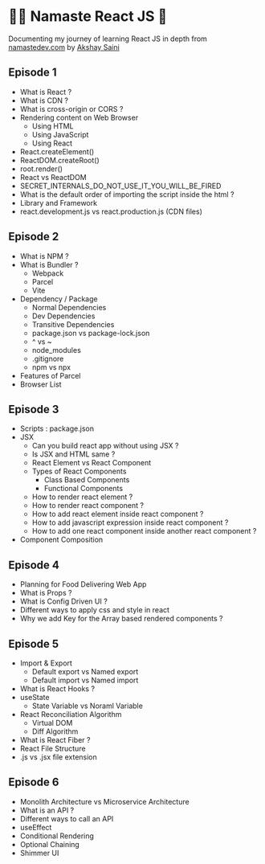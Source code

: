 # 🙏🏼 Namaste React JS 🚀

Documenting my journey of learning React JS in depth from [namastedev.com](https://namastedev.com) by [Akshay Saini](https://www.youtube.com/@akshaymarch7)

## Episode 1

- What is React ?
- What is CDN ?
- What is cross-origin or CORS ?
- Rendering content on Web Browser
  - Using HTML
  - Using JavaScript
  - Using React
- React.createElement()
- ReactDOM.createRoot()
- root.render()
- React vs ReactDOM
- SECRET_INTERNALS_DO_NOT_USE_IT_YOU_WILL_BE_FIRED
- What is the default order of importing the script inside the html ?
- Library and Framework
- react.development.js vs react.production.js (CDN files)

## Episode 2

- What is NPM ?
- What is Bundler ?
  - Webpack
  - Parcel
  - Vite
- Dependency / Package
  - Normal Dependencies
  - Dev Dependencies
  - Transitive Dependencies
  - package.json vs package-lock.json
  - ^ vs ~
  - node_modules
  - .gitignore
  - npm vs npx
- Features of Parcel
- Browser List

## Episode 3

- Scripts : package.json
- JSX
  - Can you build react app without using JSX ?
  - Is JSX and HTML same ?
  - React Element vs React Component
  - Types of React Components
    - Class Based Components
    - Functional Components
  - How to render react element ?
  - How to render react component ?
  - How to add react element inside react component ?
  - How to add javascript expression inside react component ?
  - How to add one react component inside another react component ?
- Component Composition

## Episode 4

- Planning for Food Delivering Web App
- What is Props ?
- What is Config Driven UI ?
- Different ways to apply css and style in react
- Why we add Key for the Array based rendered components ?

## Episode 5

- Import & Export
  - Default export vs Named export
  - Default import vs Named import
- What is React Hooks ?
- useState
  - State Variable vs Noraml Variable
- React Reconciliation Algorithm
  - Virtual DOM
  - Diff Algorithm
- What is React Fiber ?
- React File Structure
- .js vs .jsx file extension

## Episode 6

- Monolith Architecture vs Microservice Architecture
- What is an API ?
- Different ways to call an API
- useEffect
- Conditional Rendering
- Optional Chaining
- Shimmer UI
